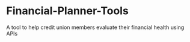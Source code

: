 # Financial-Planner-Tools
A tool to help credit union members evaluate their financial health using APIs

